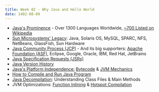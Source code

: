 ```yaml
---
title: Week 02 - Why Java and Hello World  
date: 1402-08-09
---
```


* [Java's Prominence](https://www.tiobe.com/tiobe-index/) - Over 1300 Languages Worldwide, [~700 Listed on Wikipedia](https://en.wikipedia.org/wiki/List_of_programming_languages)
* [Sun Microsystems' Legacy](https://en.wikipedia.org/wiki/Sun_Microsystems): Java, Solaris OS, MySQL, SPARC, NFS, NetBeans, GlassFish, Sun Hardware
* [Java Community Process (JCP)](https://jcp.org) - And its big supporters: [Apache Foundation (ASF)](https://apache.org), Eclipse, Google, Oracle, IBM, Red Hat, JetBrains
* [Java Specification Requests (JSRs)](https://jcp.org/en/jsr/all)
* [Java Version History](https://en.wikipedia.org/wiki/Java_version_history)
* [Java's Platform Independence:](https://www.geeksforgeeks.org/java-platform-independent/) [Bytecode](https://www.javatpoint.com/java-bytecode) & [JVM Mechanics](https://www.geeksforgeeks.org/jvm-works-jvm-architecture/) 
* [How to Compile and Run Java Program](https://www.javatpoint.com/how-to-compile-and-run-java-program)
* [Java Decompilation](https://www.baeldung.com/java-decompiling-classes): Understanding Class Files & Main Methods
* JVM Optimizations: [Function Inlining](https://en.wikipedia.org/wiki/Inline_expansion#Implementation) & [Hotspot Compilation](https://en.wikipedia.org/wiki/HotSpot_(virtual_machine))